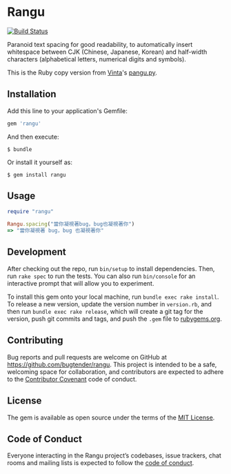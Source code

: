 # Rangu

[![Build Status](https://travis-ci.org/bugtender/rangu.svg?branch=master)](https://travis-ci.org/bugtender/rangu)

Paranoid text spacing for good readability, to automatically insert whitespace between CJK (Chinese, Japanese, Korean) and half-width characters (alphabetical letters, numerical digits and symbols).

This is the Ruby copy version from [Vinta](https://github.com/vinta)'s [pangu.py](https://github.com/vinta/pangu.py).

## Installation

Add this line to your application's Gemfile:

```ruby
gem 'rangu'
```

And then execute:

    $ bundle

Or install it yourself as:

    $ gem install rangu

## Usage

```ruby
require "rangu"

Rangu.spacing("當你凝視著bug，bug也凝視著你")
=> "當你凝視著 bug，bug 也凝視著你"
```

## Development

After checking out the repo, run `bin/setup` to install dependencies. Then, run `rake spec` to run the tests. You can also run `bin/console` for an interactive prompt that will allow you to experiment.

To install this gem onto your local machine, run `bundle exec rake install`. To release a new version, update the version number in `version.rb`, and then run `bundle exec rake release`, which will create a git tag for the version, push git commits and tags, and push the `.gem` file to [rubygems.org](https://rubygems.org).

## Contributing

Bug reports and pull requests are welcome on GitHub at https://github.com/bugtender/rangu. This project is intended to be a safe, welcoming space for collaboration, and contributors are expected to adhere to the [Contributor Covenant](http://contributor-covenant.org) code of conduct.

## License

The gem is available as open source under the terms of the [MIT License](https://opensource.org/licenses/MIT).

## Code of Conduct

Everyone interacting in the Rangu project’s codebases, issue trackers, chat rooms and mailing lists is expected to follow the [code of conduct](https://github.com/bugtender/rangu/blob/master/CODE_OF_CONDUCT.md).

